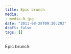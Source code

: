 ```yaml
---
title: Epic brunch
media:
- media-0.jpg
date: "2011-08-28T09:30:29Z"
draft: false
tags: []
---
```

Epic brunch

